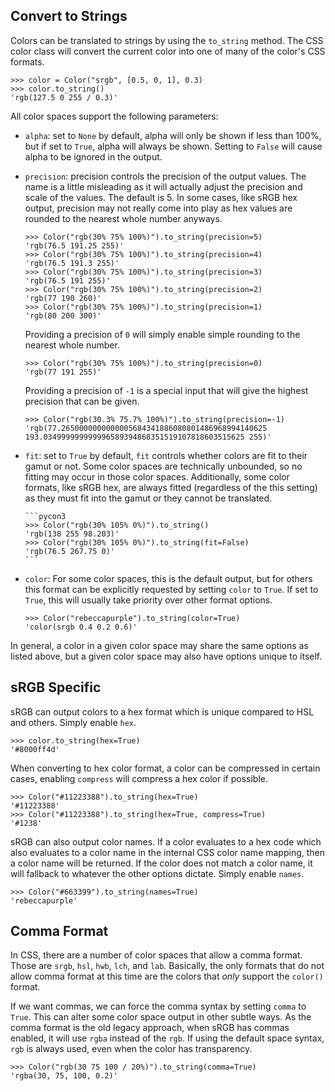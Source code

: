 ## Convert to Strings

Colors can be translated to strings by using the `to_string` method. The CSS color class will convert the current color
into one of many of the color's CSS formats.

```pycon3
>>> color = Color("srgb", [0.5, 0, 1], 0.3)
>>> color.to_string()
'rgb(127.5 0 255 / 0.3)'
```

All color spaces support the following parameters:

- `alpha`: set to `None` by default, alpha will only be shown if less than 100%, but if set to `True`, alpha will always
  be shown. Setting to `False` will cause alpha to be ignored in the output.
- `precision`: precision controls the precision of the output values. The name is a little misleading as it will
  actually adjust the precision and scale of the values. The default is 5. In some cases, like sRGB hex output,
  precision may not really come into play as hex values are rounded to the nearest whole number anyways.

    ```pycon3
    >>> Color("rgb(30% 75% 100%)").to_string(precision=5)
    'rgb(76.5 191.25 255)'
    >>> Color("rgb(30% 75% 100%)").to_string(precision=4)
    'rgb(76.5 191.3 255)'
    >>> Color("rgb(30% 75% 100%)").to_string(precision=3)
    'rgb(76.5 191 255)'
    >>> Color("rgb(30% 75% 100%)").to_string(precision=2)
    'rgb(77 190 260)'
    >>> Color("rgb(30% 75% 100%)").to_string(precision=1)
    'rgb(80 200 300)'
    ```

    Providing a precision of `0` will simply enable simple rounding to the nearest whole number.

    ```pycon3
    >>> Color("rgb(30% 75% 100%)").to_string(precision=0)
    'rgb(77 191 255)'
    ```

    Providing a precision of `-1` is a special input that will give the highest precision that can be given.

    ```pycon3
    >>> Color("rgb(30.3% 75.7% 100%)").to_string(precision=-1)
    'rgb(77.2650000000000005684341886080801486968994140625 193.034999999999996589394868351519107818603515625 255)'
    ```

- `fit`: set to `True` by default, `fit` controls whether colors are fit to their gamut or not. Some color spaces are
  technically unbounded, so no fitting may occur in those color spaces. Additionally, some color formats, like sRGB hex,
  are always fitted (regardless of the this setting) as they must fit into the gamut or they cannot be translated.

      ```pycon3
      >>> Color("rgb(30% 105% 0%)").to_string()
      'rgb(138 255 98.203)'
      >>> Color("rgb(30% 105% 0%)").to_string(fit=False)
      'rgb(76.5 267.75 0)'
      ```

- `color`: For some color spaces, this is the default output, but for others this format can be explicitly requested by
  setting `color` to `True`. If set to `True`, this will usually take priority over other format options.

    ```pycon3
    >>> Color("rebeccapurple").to_string(color=True)
    'color(srgb 0.4 0.2 0.6)'
    ```

In general, a color in a given color space may share the same options as listed above, but a given color space may also
have options unique to itself.

## sRGB Specific

sRGB can output colors to a hex format which is unique compared to HSL and others. Simply enable `hex`.

```pycon3
>>> color.to_string(hex=True)
'#8000ff4d'
```

When converting to hex color format, a color can be compressed in certain cases, enabling `compress` will compress a
hex color if possible.

```pycon3
>>> Color("#11223388").to_string(hex=True)
'#11223388'
>>> Color("#11223388").to_string(hex=True, compress=True)
'#1238'
```

sRGB can also output color names. If a color evaluates to a hex code which also evaluates to a color name in the
internal CSS color name mapping, then a color name will be returned. If the color does not match a color name, it will
fallback to whatever the other options dictate. Simply enable `names`.

```pycon3
>>> Color("#663399").to_string(names=True)
'rebeccapurple'
```

## Comma Format

In CSS, there are a number of color spaces that allow a comma format. Those are `srgb`, `hsl`, `hwb`, `lch`, and `lab`.
Basically, the only formats that do not allow comma format at this time are the colors that *only* support the `color()`
format.

If we want commas, we can force the comma syntax by setting `comma` to `True`. This can alter some color space output
in other subtle ways. As the comma format is the old legacy approach, when sRGB has commas enabled, it will use `rgba`
instead of the `rgb`. If using the default space syntax, `rgb` is always used, even when the color has transparency.

```pycon3
>>> Color("rgb(30 75 100 / 20%)").to_string(comma=True)
'rgba(30, 75, 100, 0.2)'
```
